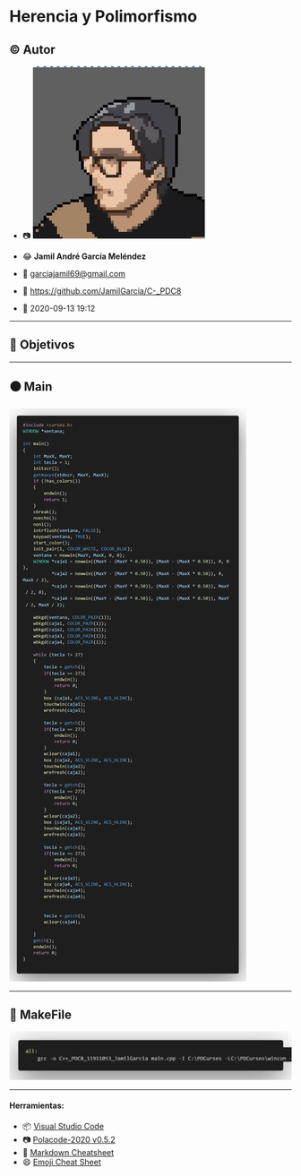 # Herencia y Polimorfismo

## :copyright: Autor

- :camera: ![](images/Avatar_Calibre.jfif)

- :joy: **Jamil André García Meléndez**
- :e-mail: garciajamil69@gmail.com
- :link: https://github.com/JamilGarcia/C-_PDC8
- :calendar: 2020-09-13 19:12

---

## :dart: Objetivos

---

## :black_circle: Main

![](images/Main.png)

---

## :triangular_ruler: MakeFile

![](images/MakeFile.png)

---

#### Herramientas:
- :package: [Visual Studio Code](https://code.visualstudio.com/)
- :camera: [Polacode-2020 v0.5.2](https://github.com/jeff-hykin/polacode)
- :notebook: [Markdown Cheatsheet](https://github.com/adam-p/markdown-here/wiki/Markdown-Cheatsheet)
- :smile: [Emoji Cheat Sheet](https://www.webfx.com/tools/emoji-cheat-sheet/)